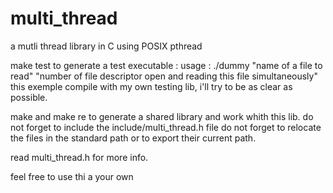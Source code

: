 # multi_thread
a mutli thread library in C using POSIX pthread

make test to generate a test executable :
usage : ./dummy "name of a file to read" "number of file descriptor open and reading this file simultaneously"
this exemple compile with my own testing lib, i'll try to be as clear as possible.

make and make re to generate a shared library and work whith this lib. do not forget to include the include/multi_thread.h file
do not forget to relocate the files in the standard path or to export their current path.

read multi_thread.h for more info.

feel free to use thi a your own

